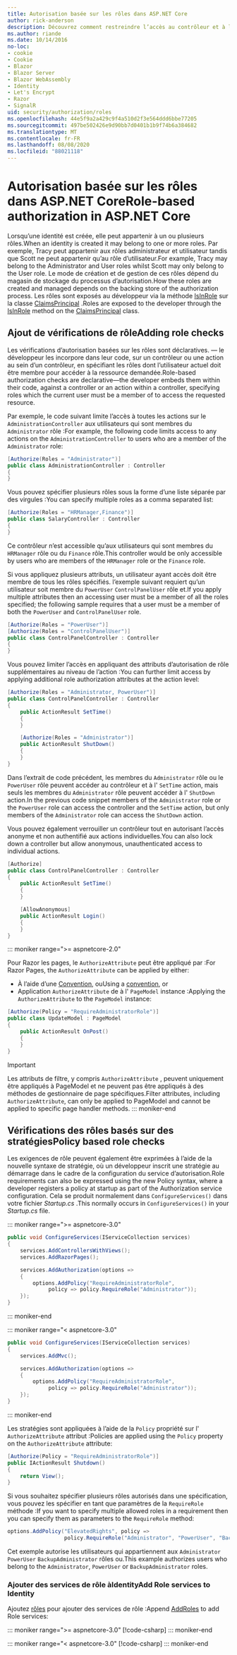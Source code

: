 ```yaml
---
title: Autorisation basée sur les rôles dans ASP.NET Core
author: rick-anderson
description: Découvrez comment restreindre l’accès au contrôleur et à l’action ASP.NET Core en passant des rôles à l’attribut Authorize.
ms.author: riande
ms.date: 10/14/2016
no-loc:
- cookie
- Cookie
- Blazor
- Blazor Server
- Blazor WebAssembly
- Identity
- Let's Encrypt
- Razor
- SignalR
uid: security/authorization/roles
ms.openlocfilehash: 44e5f9a2a429c9f4a510d2f3e564ddd6bbe77205
ms.sourcegitcommit: 497be502426e9d90bb7d0401b1b9f74b6a384682
ms.translationtype: MT
ms.contentlocale: fr-FR
ms.lasthandoff: 08/08/2020
ms.locfileid: "88021118"
---
```

# <a name="role-based-authorization-in-aspnet-core"></a><span data-ttu-id="8001a-103">Autorisation basée sur les rôles dans ASP.NET Core</span><span class="sxs-lookup"><span data-stu-id="8001a-103">Role-based authorization in ASP.NET Core</span></span>

<a name="security-authorization-role-based"></a>

<span data-ttu-id="8001a-104">Lorsqu’une identité est créée, elle peut appartenir à un ou plusieurs rôles.</span><span class="sxs-lookup"><span data-stu-id="8001a-104">When an identity is created it may belong to one or more roles.</span></span> <span data-ttu-id="8001a-105">Par exemple, Tracy peut appartenir aux rôles administrateur et utilisateur tandis que Scott ne peut appartenir qu’au rôle d’utilisateur.</span><span class="sxs-lookup"><span data-stu-id="8001a-105">For example, Tracy may belong to the Administrator and User roles whilst Scott may only belong to the User role.</span></span> <span data-ttu-id="8001a-106">Le mode de création et de gestion de ces rôles dépend du magasin de stockage du processus d’autorisation.</span><span class="sxs-lookup"><span data-stu-id="8001a-106">How these roles are created and managed depends on the backing store of the authorization process.</span></span> <span data-ttu-id="8001a-107">Les rôles sont exposés au développeur via la méthode [IsInRole](/dotnet/api/system.security.principal.genericprincipal.isinrole) sur la classe [ClaimsPrincipal](/dotnet/api/system.security.claims.claimsprincipal) .</span><span class="sxs-lookup"><span data-stu-id="8001a-107">Roles are exposed to the developer through the [IsInRole](/dotnet/api/system.security.principal.genericprincipal.isinrole) method on the [ClaimsPrincipal](/dotnet/api/system.security.claims.claimsprincipal) class.</span></span>

## <a name="adding-role-checks"></a><span data-ttu-id="8001a-108">Ajout de vérifications de rôle</span><span class="sxs-lookup"><span data-stu-id="8001a-108">Adding role checks</span></span>

<span data-ttu-id="8001a-109">Les vérifications d’autorisation basées sur les rôles sont déclaratives. &mdash; le développeur les incorpore dans leur code, sur un contrôleur ou une action au sein d’un contrôleur, en spécifiant les rôles dont l’utilisateur actuel doit être membre pour accéder à la ressource demandée.</span><span class="sxs-lookup"><span data-stu-id="8001a-109">Role-based authorization checks are declarative&mdash;the developer embeds them within their code, against a controller or an action within a controller, specifying roles which the current user must be a member of to access the requested resource.</span></span>

<span data-ttu-id="8001a-110">Par exemple, le code suivant limite l’accès à toutes les actions sur le `AdministrationController` aux utilisateurs qui sont membres du `Administrator` rôle :</span><span class="sxs-lookup"><span data-stu-id="8001a-110">For example, the following code limits access to any actions on the `AdministrationController` to users who are a member of the `Administrator` role:</span></span>

```csharp
[Authorize(Roles = "Administrator")]
public class AdministrationController : Controller
{
}
```

<span data-ttu-id="8001a-111">Vous pouvez spécifier plusieurs rôles sous la forme d’une liste séparée par des virgules :</span><span class="sxs-lookup"><span data-stu-id="8001a-111">You can specify multiple roles as a comma separated list:</span></span>

```csharp
[Authorize(Roles = "HRManager,Finance")]
public class SalaryController : Controller
{
}
```

<span data-ttu-id="8001a-112">Ce contrôleur n’est accessible qu’aux utilisateurs qui sont membres du `HRManager` rôle ou du `Finance` rôle.</span><span class="sxs-lookup"><span data-stu-id="8001a-112">This controller would be only accessible by users who are members of the `HRManager` role or the `Finance` role.</span></span>

<span data-ttu-id="8001a-113">Si vous appliquez plusieurs attributs, un utilisateur ayant accès doit être membre de tous les rôles spécifiés. l’exemple suivant requiert qu’un utilisateur soit membre du `PowerUser` `ControlPanelUser` rôle et.</span><span class="sxs-lookup"><span data-stu-id="8001a-113">If you apply multiple attributes then an accessing user must be a member of all the roles specified; the following sample requires that a user must be a member of both the `PowerUser` and `ControlPanelUser` role.</span></span>

```csharp
[Authorize(Roles = "PowerUser")]
[Authorize(Roles = "ControlPanelUser")]
public class ControlPanelController : Controller
{
}
```

<span data-ttu-id="8001a-114">Vous pouvez limiter l’accès en appliquant des attributs d’autorisation de rôle supplémentaires au niveau de l’action :</span><span class="sxs-lookup"><span data-stu-id="8001a-114">You can further limit access by applying additional role authorization attributes at the action level:</span></span>

```csharp
[Authorize(Roles = "Administrator, PowerUser")]
public class ControlPanelController : Controller
{
    public ActionResult SetTime()
    {
    }

    [Authorize(Roles = "Administrator")]
    public ActionResult ShutDown()
    {
    }
}
```

<span data-ttu-id="8001a-115">Dans l’extrait de code précédent, les membres du `Administrator` rôle ou le `PowerUser` rôle peuvent accéder au contrôleur et à l' `SetTime` action, mais seuls les membres du `Administrator` rôle peuvent accéder à l' `ShutDown` action.</span><span class="sxs-lookup"><span data-stu-id="8001a-115">In the previous code snippet members of the `Administrator` role or the `PowerUser` role can access the controller and the `SetTime` action, but only members of the `Administrator` role can access the `ShutDown` action.</span></span>

<span data-ttu-id="8001a-116">Vous pouvez également verrouiller un contrôleur tout en autorisant l’accès anonyme et non authentifié aux actions individuelles.</span><span class="sxs-lookup"><span data-stu-id="8001a-116">You can also lock down a controller but allow anonymous, unauthenticated access to individual actions.</span></span>

```csharp
[Authorize]
public class ControlPanelController : Controller
{
    public ActionResult SetTime()
    {
    }

    [AllowAnonymous]
    public ActionResult Login()
    {
    }
}
```

::: moniker range=">= aspnetcore-2.0"

<span data-ttu-id="8001a-117">Pour Razor les pages, le `AuthorizeAttribute` peut être appliqué par :</span><span class="sxs-lookup"><span data-stu-id="8001a-117">For Razor Pages, the `AuthorizeAttribute` can be applied by either:</span></span>

* <span data-ttu-id="8001a-118">À l’aide d’une [Convention](xref:razor-pages/razor-pages-conventions#page-model-action-conventions), ou</span><span class="sxs-lookup"><span data-stu-id="8001a-118">Using a [convention](xref:razor-pages/razor-pages-conventions#page-model-action-conventions), or</span></span>
* <span data-ttu-id="8001a-119">Application `AuthorizeAttribute` de à l' `PageModel` instance :</span><span class="sxs-lookup"><span data-stu-id="8001a-119">Applying the `AuthorizeAttribute` to the `PageModel` instance:</span></span>

```csharp
[Authorize(Policy = "RequireAdministratorRole")]
public class UpdateModel : PageModel
{
    public ActionResult OnPost()
    {
    }
}
```

> [!IMPORTANT]
> <span data-ttu-id="8001a-120">Les attributs de filtre, y compris `AuthorizeAttribute` , peuvent uniquement être appliqués à PageModel et ne peuvent pas être appliqués à des méthodes de gestionnaire de page spécifiques.</span><span class="sxs-lookup"><span data-stu-id="8001a-120">Filter attributes, including `AuthorizeAttribute`, can only be applied to PageModel and cannot be applied to specific page handler methods.</span></span>
::: moniker-end

<a name="security-authorization-role-policy"></a>

## <a name="policy-based-role-checks"></a><span data-ttu-id="8001a-121">Vérifications des rôles basés sur des stratégies</span><span class="sxs-lookup"><span data-stu-id="8001a-121">Policy based role checks</span></span>

<span data-ttu-id="8001a-122">Les exigences de rôle peuvent également être exprimées à l’aide de la nouvelle syntaxe de stratégie, où un développeur inscrit une stratégie au démarrage dans le cadre de la configuration du service d’autorisation.</span><span class="sxs-lookup"><span data-stu-id="8001a-122">Role requirements can also be expressed using the new Policy syntax, where a developer registers a policy at startup as part of the Authorization service configuration.</span></span> <span data-ttu-id="8001a-123">Cela se produit normalement dans `ConfigureServices()` dans votre fichier *Startup.cs* .</span><span class="sxs-lookup"><span data-stu-id="8001a-123">This normally occurs in `ConfigureServices()` in your *Startup.cs* file.</span></span>

::: moniker range=">= aspnetcore-3.0"
```csharp
public void ConfigureServices(IServiceCollection services)
{
    services.AddControllersWithViews();
    services.AddRazorPages();

    services.AddAuthorization(options =>
    {
        options.AddPolicy("RequireAdministratorRole",
             policy => policy.RequireRole("Administrator"));
    });
}
```
::: moniker-end

::: moniker range="< aspnetcore-3.0"
```csharp
public void ConfigureServices(IServiceCollection services)
{
    services.AddMvc();

    services.AddAuthorization(options =>
    {
        options.AddPolicy("RequireAdministratorRole",
             policy => policy.RequireRole("Administrator"));
    });
}
```
::: moniker-end

<span data-ttu-id="8001a-124">Les stratégies sont appliquées à l’aide de la `Policy` propriété sur l' `AuthorizeAttribute` attribut :</span><span class="sxs-lookup"><span data-stu-id="8001a-124">Policies are applied using the `Policy` property on the `AuthorizeAttribute` attribute:</span></span>

```csharp
[Authorize(Policy = "RequireAdministratorRole")]
public IActionResult Shutdown()
{
    return View();
}
```

<span data-ttu-id="8001a-125">Si vous souhaitez spécifier plusieurs rôles autorisés dans une spécification, vous pouvez les spécifier en tant que paramètres de la `RequireRole` méthode :</span><span class="sxs-lookup"><span data-stu-id="8001a-125">If you want to specify multiple allowed roles in a requirement then you can specify them as parameters to the `RequireRole` method:</span></span>

```csharp
options.AddPolicy("ElevatedRights", policy =>
                  policy.RequireRole("Administrator", "PowerUser", "BackupAdministrator"));
```

<span data-ttu-id="8001a-126">Cet exemple autorise les utilisateurs qui appartiennent aux `Administrator` `PowerUser` `BackupAdministrator` rôles ou.</span><span class="sxs-lookup"><span data-stu-id="8001a-126">This example authorizes users who belong to the `Administrator`, `PowerUser` or `BackupAdministrator` roles.</span></span>

### <a name="add-role-services-to-no-locidentity"></a><span data-ttu-id="8001a-127">Ajouter des services de rôle àIdentity</span><span class="sxs-lookup"><span data-stu-id="8001a-127">Add Role services to Identity</span></span>

<span data-ttu-id="8001a-128">Ajoutez [rôles](/dotnet/api/microsoft.aspnetcore.identity.identitybuilder.addroles#Microsoft_AspNetCore_Identity_IdentityBuilder_AddRoles__1) pour ajouter des services de rôle :</span><span class="sxs-lookup"><span data-stu-id="8001a-128">Append [AddRoles](/dotnet/api/microsoft.aspnetcore.identity.identitybuilder.addroles#Microsoft_AspNetCore_Identity_IdentityBuilder_AddRoles__1) to add Role services:</span></span>

::: moniker range=">= aspnetcore-3.0"
[!code-csharp[](roles/samples/3_0/Startup.cs?name=snippet&highlight=7)]
::: moniker-end

::: moniker range="< aspnetcore-3.0"
[!code-csharp[](roles/samples/2_2/Startup.cs?name=snippet&highlight=7)]
::: moniker-end

